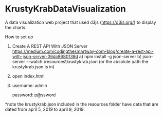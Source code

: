 # KrustyKrabDataVisualization

A data visualization web project that used d3js (https://d3js.org/) to display the charts. 

How to set up
1) Create A REST API With JSON Server https://medium.com/codingthesmartway-com-blog/create-a-rest-api-with-json-server-36da8680136d
  a) npm install -g json-server
  b) json-server --watch \resources\krustykrab.json (or the absolute path the krustykrab.json is in)
2) open index.html
3)  username: admin

    password: p@ssword

*note the krustykrab.json included in the resources folder have data that are dated from april 5, 2019 to april 9, 2019.
